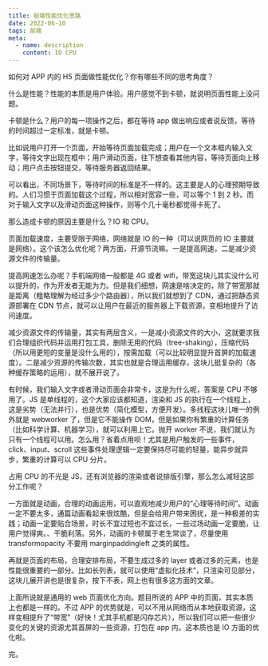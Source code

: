 ```yaml
---
title: 前端性能优化思路
date: 2022-06-10
tags: 前端
meta:
  - name: description
    content: IO CPU
---
```


如何对 APP 内的 H5 页面做性能优化？你有哪些不同的思考角度？

什么是性能？性能的本质是用户体验。用户感觉不到卡顿，就说明页面性能上没问题。

卡顿是什么？用户的每一项操作之后，都在等待 app 做出响应或者说反馈，等待的时间超过一定标准，就是卡顿。

比如说用户打开一个页面，开始等待页面加载完成；用户在一个文本框内输入文字，等待文字出现在框中；用户滑动页面，往下想查看其他内容，等待页面向上移动；用户点击按钮提交，等待服务器返回结果。

可以看出，不同场景下，等待时间的标准是不一样的。这主要是人的心理预期导致的。人们习惯于页面加载这个过程，所以相对宽容一些，可以等个 1 到 2 秒。而对于输入文字以及滑动页面这种操作，则等个几十毫秒都觉得卡死了。

那么造成卡顿的原因主要是什么？IO 和 CPU。

页面加载速度，主要受限于网络，网络就是 IO 的一种（可以说网页的 IO 主要就是网络）。这个该怎么优化呢？两方面，开源节流嘛。一是提高网速，二是减少资源文件的传输量。

提高网速怎么办呢？手机端网络一般都是 4G 或者 wifi，带宽这块儿其实没什么可以提升的，作为开发者无能为力。但是我们细想，网速是啥决定的，除了带宽那就是距离（粗略理解为经过多少个路由器），所以我们就想到了 CDN，通过把静态资源部署在 CDN 节点，就可以让用户在最近的服务器上下载资源，变相地提升了访问速度。

减少资源文件的传输量，其实有两层含义，一是减小资源文件的大小，这就要求我们合理组织代码并运用打包工具，删除无用的代码（tree-shaking），压缩代码（所以用更短的变量是没什么用的），按需加载（可以比较明显提升首屏的加载速度）。二是减少资源的传输次数，其实也就是合理运用缓存，这块儿挺复杂的（各种缓存策略的运用），就不展开说了。

有时候，我们输入文字或者滑动页面会非常卡，这是为什么呢，答案是 CPU 不够用了。JS 是单线程的，这个大家应该都知道，渲染和 JS 的执行在一个线程上，这是劣势（无法并行），也是优势（简化模型，方便开发）。多线程这块儿唯一的例外就是 webworker 了，但是它不能操作 DOM，但是如果你有繁重的计算任务（比如科学计算、机器学习），就可以利用上它。抛开 worker 不说，我们就认为只有一个线程可以用。怎么用？省着点用呗！尤其是用户触发的一些事件，click、input、scroll 这些事件处理逻辑一定要保持尽可能的轻量，能异步就异步，繁重的计算可以 CPU 分片。

占用 CPU 的不光是 JS，还有浏览器的渲染或者说排版引擎，那么怎么减轻这部分工作呢？

一方面就是动画，合理的动画运用，可以直观地减少用户的“心理等待时间”。动画一定不要太多，通篇动画看起来很炫酷，但是会给用户带来困扰，是一种极差的实践；动画一定要贴合场景，时长不宜过短也不宜过长，一些过场动画一定要脆，让用户觉得爽。、干脆利落。另外，动画的卡顿属于老生常谈了，尽量使用 transformopacity 不要用 marginpaddingleft 之类的属性。

再就是页面的布局，合理安排布局，不要生成过多的 layer 或者过多的元素，也是性能很重要的一部分。比如长列表，就可以使用“虚拟化技术”，只渲染可见部分，这块儿展开讲也是很复杂，按下不表，网上也有很多这方面的文章。

上面所说就是通用的 web 页面优化方向。题目所说的 APP 中的页面，其实本质上也都是一样的。不过 APP 的优势就是，可以不用从网络而从本地获取资源，这样变相提升了“带宽”（好快！尤其手机都是闪存芯片），所以我们可以把一些很少变化的关键的资源尤其首屏的一些资源，打包在 app 内。这本质也是 IO 方面的优化啦。

完。
